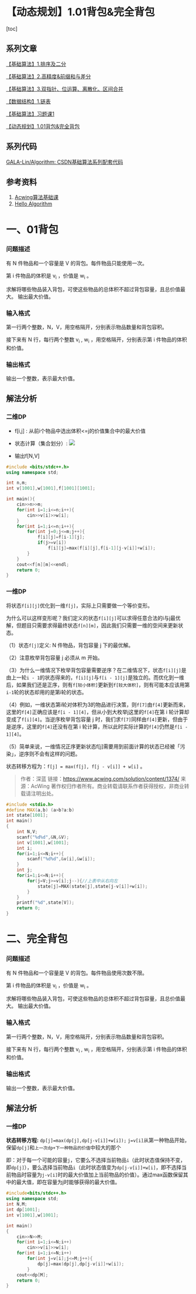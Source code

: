 ﻿---
icon: pen-to-square
date: 2025-04-23
cover: https://free.picui.cn/free/2025/06/15/684eb82931fbc.jpg
footer: <a href=https://www.gnu.org/licenses/gpl-3.0.html style="color:#808080"> GPL-3.0 Licensed </a> | Copyright © 2025-present <a href="https://github.com/GALA-Lin" style="color:#808080">GALA-Lin</a>
copyright: false
category:
- 基础算法学习笔记
tag:
  - 动态规划
  - 01背包
  - 完全背包
---
# 【动态规划】1.01背包&完全背包
[toc]


## 系列文章

[【基础算法】1.排序及二分](https://blog.csdn.net/2302_79000266/article/details/144505896)

[【基础算法】2.高精度&前缀和与差分](https://blog.csdn.net/2302_79000266/article/details/144608856)

[【基础算法】3.双指针、位运算、离散化、区间合并](https://blog.csdn.net/2302_79000266/article/details/144634985)

[【数据结构】1.链表](https://blog.csdn.net/2302_79000266/article/details/144653279)

[【基础算法】习题课1](https://blog.csdn.net/2302_79000266/article/details/145040073?fromshare=blogdetail&sharetype=blogdetail&sharerId=145040073&sharerefer=PC&sharesource=2302_79000266&sharefrom=from_link)

[【动态规划】1.01背包&完全背包](https://blog.csdn.net/2302_79000266/article/details/146338225?fromshare=blogdetail&sharetype=blogdetail&sharerId=146338225&sharerefer=PC&sharesource=2302_79000266&sharefrom=from_link)

## 系列代码

[GALA-Lin/Algorithm: CSDN基础算法系列配套代码](https://github.com/GALA-Lin/Algorithm)

## 参考资料

1. [Acwing算法基础课](https://www.acwing.com/)
2. [Hello Algorithm](https://www.hello-algo.com/)

# 一、01背包

### 问题描述

有 N 件物品和一个容量是 V 的背包。每件物品只能使用一次。

第 i 件物品的体积是 v<sub>i</sub> ，价值是 w<sub>i</sub> 。

求解将哪些物品装入背包，可使这些物品的总体积不超过背包容量，且总价值最大。
输出最大价值。

### 输入格式

第一行两个整数，N，V，用空格隔开，分别表示物品数量和背包容积。

接下来有 N 行，每行两个整数 v<sub>i</sub> , w<sub>i</sub> ，用空格隔开，分别表示第 i 件物品的体积和价值。

### 输出格式

输出一个整数，表示最大价值。

## 解法分析

### 二维DP

- f[i,j] : 从前i个物品中选出体积<=j的价值集合中的最大价值
- 状态计算（集合划分）: 
![](https://i-blog.csdnimg.cn/direct/b89ee4c231c64a5c832037478c586b07.png#pic_center)

 - 输出f[N,V]



```cpp
#include <bits/stdc++.h>
using namespace std;

int n,m;
int v[1001],w[1001],f[1001][1001];

int main(){
    cin>>n>>m;
    for(int i=1;i<=n;i++){
        cin>>v[i]>>w[i];
    }
    for(int i=1;i<=n;i++){
        for(int j=0;j<=m;j++){
            f[i][j]=f[i-1][j];
            if(j>=v[i])
                f[i][j]=max(f[i][j],f[i-1][j-v[i]]+w[i]);
        }
    }
    cout<<f[n][m]<<endl;
    return 0;
}
```



### 一维DP

将状态`f[i][j]`优化到一维`f[j]`，实际上只需要做一个等价变形。

为什么可以这样变形呢？我们定义的状态`f[i][j]`可以求得任意合法的i与j最优解，但题目只需要求得最终状态`f[n][m]`，因此我们只需要一维的空间来更新状态。

（1）状态`f[j]`定义: N 件物品，背包容量 j 下的最优解。

（2）注意枚举背包容量 j 必须从 m 开始。

（3）为什么一维情况下枚举背包容量需要逆序？在二维情况下，状态`f[i][j]`是由上一轮`i - 1`的状态得来的，`f[i][j]`与`f[i - 1][j]`是独立的。而优化到一维后，如果我们还是正序，则有`f[较小体积]`更新到`f[较大体积]`，则有可能本应该用第`i-1`轮的状态却用的是第i轮的状态。

（4）例如，一维状态第i轮对体积为3的物品进行决策，则`f[7]`由`f[4]`更新而来，这里的`f[4]`正确应该是`f[i - 1][4]`，但从小到大枚举j这里的`f[4]`在第 i 轮计算却变成了`f[i][4]`。当逆序枚举背包容量 j 时，我们求`f[7]`同样由`f[4]`更新，但由于是逆序，这里的`f[4]`还没有在第 i 轮计算，所以此时实际计算的`f[4]`仍然是`f[i - 1][4]`。

（5）简单来说，一维情况正序更新状态f[j]需要用到前面计算的状态已经被「污染」，逆序则不会有这样的问题。

状态转移方程为：`f[j] = max(f[j], f[j - v[i]] + w[i]` 。

> 作者：深蓝
> 链接：https://www.acwing.com/solution/content/1374/
> 来源：AcWing
> 著作权归作者所有。商业转载请联系作者获得授权，非商业转载请注明出处。

```cpp
#include <stdio.h>
#define MAX(a,b) (a>b?a:b)
int state[1001];
int main()
{
    int N,V;
    scanf("%d%d",&N,&V);
    int v[1001],w[1001];
    int i;
    for(i=1;i<=N;i++){
        scanf("%d%d",&v[i],&w[i]);
    }
    int j;
    for(i=1;i<=N;i++){
        for(j=V;j>=v[i];j--){//上表中从右向左
            state[j]=MAX(state[j],state[j-v[i]]+w[i]);
        }
    }
    printf("%d",state[V]);
    return 0;
}

```
# 二、完全背包
### 问题描述

有 N 件物品和一个容量是 V 的背包。每件物品使用次数不限。

第 i 件物品的体积是 v<sub>i</sub> ，价值是 w<sub>i</sub> 。

求解将哪些物品装入背包，可使这些物品的总体积不超过背包容量，且总价值最大。
输出最大价值。

### 输入格式

第一行两个整数，N，V，用空格隔开，分别表示物品数量和背包容积。

接下来有 N 行，每行两个整数 v<sub>i</sub> , w<sub>i</sub> ，用空格隔开，分别表示第 i 件物品的体积和价值。

### 输出格式

输出一个整数，表示最大价值。

## 解法分析
### 一维DP
**状态转移方程:** `dp[j]=max(dp[j],dp[j-v[i]]+w[i]);`
`j=v[i]`从第一种物品开始，保留`dp[j]`和`上一次dp+下一种物品的价值`中较大的那个

即：对于每一个可能的容量`j`，它要么不选择当前物品`i`（此时状态值保持不变，即`dp[j]`），要么选择当前物品`i`（此时状态值变为`dp[j-v[i]]+w[i]`，即不选择当前物品时容量为`j-v[i]`时的最大价值加上当前物品的价值）。通过max函数保留其中的最大值，即在容量为j时能够获得的最大价值。
```cpp
#include<bits/stdc++.h>
using namespace std;
int N,M;
int dp[1001];
int v[1001],w[1001];

int main()
{
    cin>>N>>M;
    for(int i=1;i<=N;i++)
        cin>>v[i]>>w[i];
    for(int i=1;i<=N;i++)
        for(int j=v[i];j<=M;j++){
            dp[j]=max(dp[j],dp[j-v[i]]+w[i]);
        }
    cout<<dp[M];
    return 0;
}
```
